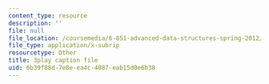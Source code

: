 ```yaml
---
content_type: resource
description: ''
file: null
file_location: /coursemedia/6-851-advanced-data-structures-spring-2012/6b39f88d7e8eea4c4087eab15d0e6b38_xSGorVW8j6Q.srt
file_type: application/x-subrip
resourcetype: Other
title: 3play caption file
uid: 6b39f88d-7e8e-ea4c-4087-eab15d0e6b38
---
```

